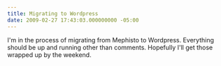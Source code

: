 ```yaml
---
title: Migrating to Wordpress
date: 2009-02-27 17:43:03.000000000 -05:00
---
```

I'm in the process of migrating from Mephisto to Wordpress. Everything should be up and running other than comments. Hopefully I'll get those wrapped up by the weekend.
